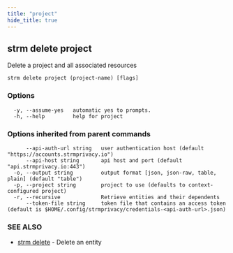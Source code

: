 ```yaml
---
title: "project"
hide_title: true
---
```

## strm delete project

Delete a project and all associated resources

```
strm delete project (project-name) [flags]
```

### Options

```
  -y, --assume-yes   automatic yes to prompts.
  -h, --help         help for project
```

### Options inherited from parent commands

```
      --api-auth-url string   user authentication host (default "https://accounts.strmprivacy.io")
      --api-host string       api host and port (default "api.strmprivacy.io:443")
  -o, --output string         output format [json, json-raw, table, plain] (default "table")
  -p, --project string        project to use (defaults to context-configured project)
  -r, --recursive             Retrieve entities and their dependents
      --token-file string     token file that contains an access token (default is $HOME/.config/strmprivacy/credentials-<api-auth-url>.json)
```

### SEE ALSO

* [strm delete](docs/04-reference/01-cli-reference/strm/delete/index.md)	 - Delete an entity

